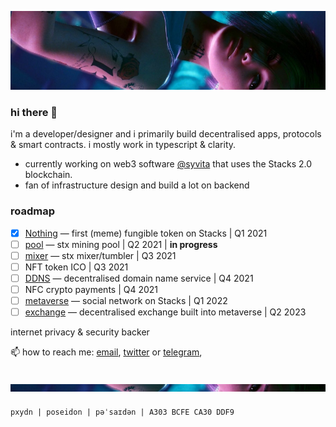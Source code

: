 ![Alt text](headerupdated.png "a title")

### hi there 👋

i'm a developer/designer and i primarily build decentralised apps, protocols & smart contracts. i mostly work in typescript & clarity. 

- currently working on web3 software [@syvita](https://github.com/syvita) that uses the Stacks 2.0 blockchain.
- fan of infrastructure design and build a lot on backend

### roadmap

- [x] [Nothing](https://github.com/syvita/nothing) — first (meme) fungible token on Stacks | Q1 2021
- [ ] [pool](https://github.com/syvita/pool) — stx mining pool | Q2 2021 |  **in progress**
- [ ] [mixer](https://github.com/syvita/mixer) — stx mixer/tumbler | Q3 2021
- [ ] NFT token ICO | Q3 2021
- [ ] [DDNS](https://github.com/syvita/ddns) — decentralised domain name service | Q4 2021
- [ ] NFC crypto payments | Q4 2021
- [ ] [metaverse](https://github.com/syvita/node) — social network on Stacks | Q1 2022
- [ ] [exchange](https://github.com/syvita/exchange) — decentralised exchange built into metaverse | Q2 2023

internet privacy & security backer

📫 how to reach me: [email](mailto:pxydn@protonmail.com), [twitter](https://twitter.com/pxydn) or [telegram](https://t.me/pxydn), 

![Alt text](footer.png "a title")
---
`pxydn | poseidon | pəˈsaɪdən | A303 BCFE CA30 DDF9` 
